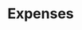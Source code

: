 ---
title: Expenses
excerpt: ''
deprecated: false
hidden: false
metadata:
  title: ''
  description: ''
  robots: index
next:
  description: ''
---
